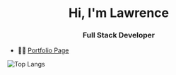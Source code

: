 <h1 align="center">Hi, I'm Lawrence</h1>
<h3 align="center">Full Stack Developer</h3>

- 👨‍💻 [Portfolio Page](https://www.lawrenceol.dev)

>
<p align="left">
</p>


![Top Langs](https://github-readme-stats-beta-blue.vercel.app/api/top-langs/?username=lawrenceol&exclude_repo=learning-mooflix)

